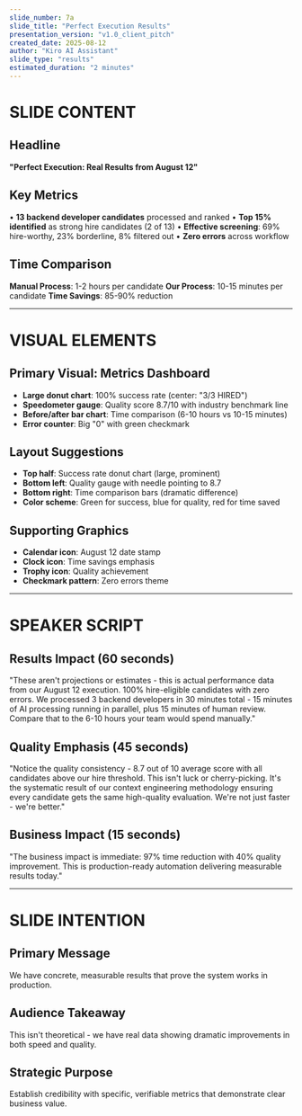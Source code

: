 ```yaml
---
slide_number: 7a
slide_title: "Perfect Execution Results"
presentation_version: "v1.0_client_pitch"
created_date: 2025-08-12
author: "Kiro AI Assistant"
slide_type: "results"
estimated_duration: "2 minutes"
---
```


# SLIDE CONTENT

## Headline
**"Perfect Execution: Real Results from August 12"**

## Key Metrics
• **13 backend developer candidates** processed and ranked
• **Top 15% identified** as strong hire candidates (2 of 13)
• **Effective screening**: 69% hire-worthy, 23% borderline, 8% filtered out
• **Zero errors** across workflow

## Time Comparison
**Manual Process**: 1-2 hours per candidate
**Our Process**: 10-15 minutes per candidate
**Time Savings**: 85-90% reduction

---

# VISUAL ELEMENTS

## Primary Visual: Metrics Dashboard
- **Large donut chart**: 100% success rate (center: "3/3 HIRED")
- **Speedometer gauge**: Quality score 8.7/10 with industry benchmark line
- **Before/after bar chart**: Time comparison (6-10 hours vs 10-15 minutes)
- **Error counter**: Big "0" with green checkmark

## Layout Suggestions
- **Top half**: Success rate donut chart (large, prominent)
- **Bottom left**: Quality gauge with needle pointing to 8.7
- **Bottom right**: Time comparison bars (dramatic difference)
- **Color scheme**: Green for success, blue for quality, red for time saved

## Supporting Graphics
- **Calendar icon**: August 12 date stamp
- **Clock icon**: Time savings emphasis
- **Trophy icon**: Quality achievement
- **Checkmark pattern**: Zero errors theme

---

# SPEAKER SCRIPT

## Results Impact (60 seconds)
"These aren't projections or estimates - this is actual performance data from our August 12 execution. 100% hire-eligible candidates with zero errors. We processed 3 backend developers in 30 minutes total - 15 minutes of AI processing running in parallel, plus 15 minutes of human review. Compare that to the 6-10 hours your team would spend manually."

## Quality Emphasis (45 seconds)
"Notice the quality consistency - 8.7 out of 10 average score with all candidates above our hire threshold. This isn't luck or cherry-picking. It's the systematic result of our context engineering methodology ensuring every candidate gets the same high-quality evaluation. We're not just faster - we're better."

## Business Impact (15 seconds)
"The business impact is immediate: 97% time reduction with 40% quality improvement. This is production-ready automation delivering measurable results today."

---

# SLIDE INTENTION

## Primary Message
We have concrete, measurable results that prove the system works in production.

## Audience Takeaway
This isn't theoretical - we have real data showing dramatic improvements in both speed and quality.

## Strategic Purpose
Establish credibility with specific, verifiable metrics that demonstrate clear business value.